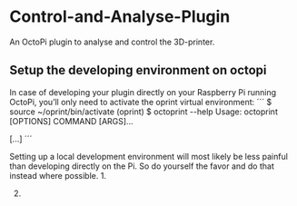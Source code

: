 # Control-and-Analyse-Plugin
An OctoPi plugin to analyse and control the 3D-printer.


## Setup the developing environment on octopi
In case of developing your plugin directly on your Raspberry Pi running OctoPi, you’ll only need to activate the oprint virtual environment:
´´´
$ source ~/oprint/bin/activate
(oprint) $ octoprint --help
Usage: octoprint [OPTIONS] COMMAND [ARGS]...

[...]
´´´


Setting up a local development environment will most likely be less painful than developing directly on the Pi. So do yourself the favor and do that instead where possible.
1.


2. 


